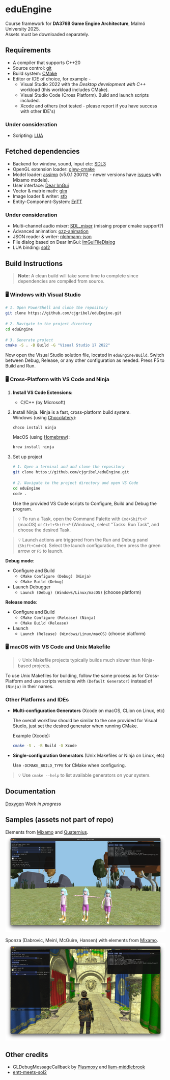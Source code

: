 # eduEngine
Course framework for **DA376B Game Engine Architecture**, Malmö University 2025.  
Assets must be downloaded separately.  

## Requirements
- A compiler that supports C++20
- Source control: [git](https://git-scm.com/)
- Build system: [CMake](https://cmake.org/)
- Editor or IDE of choice, for example -
  - Visual Studio 2022 with the _Desktop development with C++_ workload (this workload includes CMake).
  - Visual Studio Code (Cross Platform). Build and launch scripts included.
  - Xcode and others (not tested - please report if you have success with other IDE's)

### Under consideration
- Scripting: [LUA](https://www.lua.org/)

## Fetched dependencies
- Backend for window, sound, input etc: [SDL3](https://github.com/libsdl-org/SDL)
- OpenGL extension loader: [glew-cmake](https://github.com/Perlmint/glew-cmake)
- Model loader: [assimp](https://github.com/assimp/assimp) (v5.0.1 200112 - newer versions have [issues](https://github.com/assimp/assimp/issues/4620) with Mixamo models).
- User interface: [Dear ImGui](https://github.com/ocornut/imgui)
- Vector & matrix math: [glm](https://github.com/g-truc/glm)
- Image loader & writer: [stb](https://github.com/nothings/stb)
- Entity-Component-System: [EnTT](https://github.com/skypjack/entt)

### Under consideration
- Multi-channel audio mixer: [SDL_mixer](https://github.com/libsdl-org/SDL_mixer) (missing proper cmake support?)
- Advanced animation: [ozz-animation](https://guillaumeblanc.github.io/ozz-animation/)
- JSON reader & writer: [nlohmann-json](https://github.com/nlohmann/json)
- File dialog based on Dear ImGui: [ImGuiFileDialog](https://github.com/aiekick/ImGuiFileDialog)
- LUA binding: [sol2](https://github.com/ThePhD/sol2)

## Build Instructions
> **Note:** A clean build will take some time to complete since dependencies are compiled from source.

### 🖥️ Windows with Visual Studio
```sh
# 1. Open PowerShell and clone the repository
git clone https://github.com/cjgribel/eduEngine.git

# 2. Navigate to the project directory
cd eduEngine

# 3. Generate project
cmake -S . -B Build -G "Visual Studio 17 2022"
```
Now open the Visual Studio solution file, located in `eduEngine/Build`. 
Switch between Debug, Release, or any other configuration as needed. 
Press F5 to Build and Run.

### 🖥️ Cross-Platform with VS Code and Ninja

1. **Install VS Code Extensions:**
   - C/C++ (by Microsoft)

2. Install Ninja. Ninja is a fast, cross-platform build system.  
   Windows (using [Chocolatery](https://chocolatey.org/install)):
   ```sh
   choco install ninja
   ```
   MacOS (using [Homebrew](https://brew.sh/)):
   ```sh
   brew install ninja
   ```
3. Set up project
   ```sh
   # 1. Open a terminal and and clone the repository
   git clone https://github.com/cjgribel/eduEngine.git

   # 2. Navigate to the project directory and open VS Code
   cd eduEngine
   code .
   ```
   Use the provided VS Code scripts to Configure, Build and Debug the program.  

> 💡 To run a Task, open the Command Palette with `Cmd+Shift+P` (macOS) or `Ctrl+Shift+P` (Windows), select "Tasks: Run Task", and choose the desired Task.

> 💡 Launch actions are triggered from the Run and Debug panel (`Shift+Cmd+D`). Select the launch configuration, then press the green arrow or `F5` to launch.

   **Debug mode**:
   - Configure and Build
     - `CMake Configure (Debug) (Ninja)`
     - `CMake Build (Debug)`
   - Launch Debugger
     - `Launch (Debug) (Windows/Linux/macOS)` (choose platform)

   **Release mode**:
   - Configure and Build
     - `CMake Configure (Release) (Ninja)`
     - `CMake Build (Release)`
   - Launch
     - `Launch (Release) (Windows/Linux/macOS)` (choose platform)

### 🖥️ macOS with VS Code and Unix Makefile

> 💡 Unix Makefile projects typically builds much slower than Ninja-based projects.

To use Unix Makefiles for building, follow the same process as for Cross-Platform and use scripts versions with `(Default Generator)` instead of `(Ninja)` in their names.

### Other Platforms and IDEs

- **Multi-configuration Generators** (Xcode on macOS, CLion on Linux, etc)
  
  The overall workflow should be similar to the one provided for Visual Studio, just set the desired generator when running CMake.
  
  Example (Xcode):
  ```sh
  cmake -S . -B Build -G Xcode
  ```
- **Single-configuration Generators** (Unix Makefiles or Ninja on Linux, etc)
  
  Use `-DCMAKE_BUILD_TYPE` for CMake when configuring.

> 💡 Use `cmake --help` to list available generators on your system.

## Documentation

[Doxygen](https://cjgribel.github.io/eduEngine/) _Work in progress_


## Samples (assets not part of repo)
Elements from [Mixamo](https://www.mixamo.com/) and [Quaternius](https://quaternius.com/).  
![example1](sample1.png)  

Sponza (Dabrovic, Meinl, McGuire, Hansen) with elements from [Mixamo](https://www.mixamo.com/).  
![example1](sample4.png)  

<!--
[Tarisland by Doctor A.](https://sketchfab.com/3d-models/tarisland-dragon-high-poly-ecf63885166c40e2bbbcdf11cd14e65f)  
![example2](sample2.png)  
-->

## Other credits
- GLDebugMessageCallback by [Plasmoxy](https://gist.github.com/Plasmoxy/aec637b85e306f671339dcfd509efc82) and [liam-middlebrook](https://gist.github.com/liam-middlebrook/c52b069e4be2d87a6d2f)
- [entt-meets-sol2](https://github.com/skaarj1989/entt-meets-sol2)
